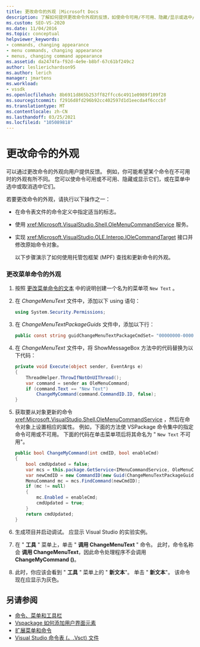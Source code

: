 ```yaml
---
title: 更改命令的外观 |Microsoft Docs
description: 了解如何提供更改命令外观的反馈，如使命令可用/不可用、隐藏/显示或选中/取消选中。
ms.custom: SEO-VS-2020
ms.date: 11/04/2016
ms.topic: conceptual
helpviewer_keywords:
- commands, changing appearance
- menu commands, changing appearance
- menus, changing command appearance
ms.assetid: da2474fa-f92d-4e9e-b8bf-67c61bf249c2
author: leslierichardson95
ms.author: lerich
manager: jmartens
ms.workload:
- vssdk
ms.openlocfilehash: 8b6911d865b253ff82ffcc6c4911e0989f109f28
ms.sourcegitcommit: f2916d8fd296b92cc402597d1d1eecda4f6cccbf
ms.translationtype: MT
ms.contentlocale: zh-CN
ms.lasthandoff: 03/25/2021
ms.locfileid: "105089818"
---
```

# <a name="change-the-appearance-of-a-command"></a>更改命令的外观
可以通过更改命令的外观向用户提供反馈。 例如，你可能希望某个命令在不可用时的外观有所不同。 您可以使命令可用或不可用、隐藏或显示它们，或在菜单中选中或取消选中它们。

若要更改命令的外观，请执行以下操作之一：

- 在命令表文件的命令定义中指定适当的标志。

- 使用 <xref:Microsoft.VisualStudio.Shell.OleMenuCommandService> 服务。

- 实现 <xref:Microsoft.VisualStudio.OLE.Interop.IOleCommandTarget> 接口并修改原始命令对象。

  以下步骤演示了如何使用托管包框架 (MPF) 查找和更新命令的外观。

### <a name="to-change-the-appearance-of-a-menu-command"></a>更改菜单命令的外观

1. 按照 [更改菜单命令的文本](../extensibility/changing-the-text-of-a-menu-command.md) 中的说明创建一个名为的菜单项 `New Text` 。

2. 在 *ChangeMenuText* 文件中，添加以下 using 语句：

    ```csharp
    using System.Security.Permissions;
    ```

3. 在 *ChangeMenuTextPackageGuids* 文件中，添加以下行：

    ```csharp
    public const string guidChangeMenuTextPackageCmdSet= "00000000-0000-0000-0000-00000000";  // get the GUID from the .vsct file
    ```

4. 在 *ChangeMenuText* 文件中，将 ShowMessageBox 方法中的代码替换为以下代码：

    ```csharp
    private void Execute(object sender, EventArgs e)
    {
        ThreadHelper.ThrowIfNotOnUIThread();
        var command = sender as OleMenuCommand;
        if (command.Text == "New Text")
            ChangeMyCommand(command.CommandID.ID, false);
    }
    ```

5. 获取要从对象更新的命令 <xref:Microsoft.VisualStudio.Shell.OleMenuCommandService> ，然后在命令对象上设置相应的属性。 例如，下面的方法使 VSPackage 命令集中的指定命令可用或不可用。 下面的代码在单击菜单项后将其命名为 " `New Text` 不可用"。

    ```csharp
    public bool ChangeMyCommand(int cmdID, bool enableCmd)
    {
        bool cmdUpdated = false;
        var mcs = this.package.GetService<IMenuCommandService, OleMenuCommandService>();
        var newCmdID = new CommandID(new Guid(ChangeMenuTextPackageGuids.guidChangeMenuTextPackageCmdSet), cmdID);
        MenuCommand mc = mcs.FindCommand(newCmdID);
        if (mc != null)
        {
            mc.Enabled = enableCmd;
            cmdUpdated = true;
        }
        return cmdUpdated;
    }
    ```

6. 生成项目并启动调试。 应显示 Visual Studio 的实验实例。

7. 在 " **工具** " 菜单上，单击 " **调用 ChangeMenuText** " 命令。 此时，命令名称会 **调用 ChangeMenuText**，因此命令处理程序不会调用 **ChangeMyCommand ()**。

8. 此时，你应该会看到 " **工具** " 菜单上的 " **新文本**"。 单击 " **新文本**"。 该命令现在应显示为灰色。

## <a name="see-also"></a>另请参阅
- [命令、菜单和工具栏](../extensibility/internals/commands-menus-and-toolbars.md)
- [Vspackage 如何添加用户界面元素](../extensibility/internals/how-vspackages-add-user-interface-elements.md)
- [扩展菜单和命令](../extensibility/extending-menus-and-commands.md)
- [Visual Studio 命令表 (。.Vsct) 文件](../extensibility/internals/visual-studio-command-table-dot-vsct-files.md)
